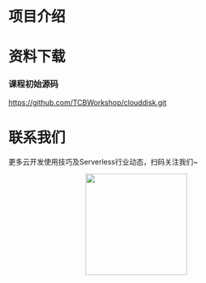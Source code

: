 # 项目介绍


# 资料下载

### 课程初始源码

https://github.com/TCBWorkshop/clouddisk.git

# 联系我们
更多云开发使用技巧及Serverless行业动态，扫码关注我们~
<p align="center">
    <img src="https://puui.qpic.cn/vupload/0/20190603_1559545575934_lettsbvkvdn.jpeg/0" width="200px">
</p>
